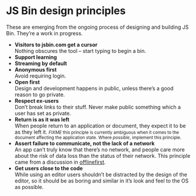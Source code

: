 # JS Bin design principles

These are emerging from the ongoing process of designing and building JS Bin. They’re a work in progress.

- **Visitors to jsbin.com get a cursor**  
  Nothing obscures the tool – start typing to begin a bin.
- **Support learning**
- **Streaming by default**
- **Anonymous first**  
  Avoid requiring login.
- **Open first**  
  Design and development happens in public, unless there’s a good reason to go private.
- **Respect ex-users**  
  Don’t break links to their stuff. Never make public something which a user has set as private.
- **Return is as it was left**  
  When people return to an application or document, they expect it to be as they left it.
  <small>*FIXME* this principle is currently ambiguous when it comes to the document affecting the application state. Where *possible*, implement this principle.</small>
- **Assert failure to communicate, not the lack of a network**  
  An app can’t truly know that there’s no network, and people care more about the risk of data loss than the status of their network. This principle came from a discussion in [offlinefirst](https://github.com/offlinefirst/research/issues/10#issuecomment-34654691).
- **Get users close to the code**  
  While using an editor users shouldn’t be distracted by the design of the editor, so it should be as boring and similar in it’s look and feel to the OS as possible.
